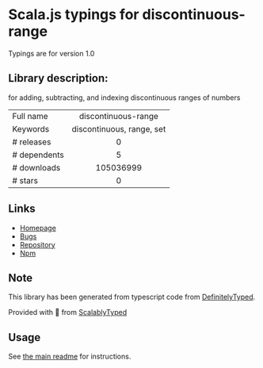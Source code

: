 
# Scala.js typings for discontinuous-range

Typings are for version 1.0

## Library description:
for adding, subtracting, and indexing discontinuous ranges of numbers

|                    |                 |
| ------------------ | :-------------: |
| Full name          | discontinuous-range |
| Keywords           | discontinuous, range, set |
| # releases         | 0 |
| # dependents       | 5 |
| # downloads        | 105036999 |
| # stars            | 0 |

## Links
- [Homepage](https://github.com/dtudury/discontinuous-range)
- [Bugs](https://github.com/dtudury/discontinuous-range/issues)
- [Repository](https://github.com/dtudury/discontinuous-range)
- [Npm](https://www.npmjs.com/package/discontinuous-range)
    


## Note
This library has been generated from typescript code from [DefinitelyTyped](https://definitelytyped.org).

Provided with :purple_heart: from [ScalablyTyped](https://github.com/oyvindberg/ScalablyTyped)

## Usage
See [the main readme](../../readme.md) for instructions.


